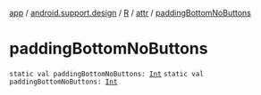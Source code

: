[app](../../../index.md) / [android.support.design](../../index.md) / [R](../index.md) / [attr](index.md) / [paddingBottomNoButtons](.)

# paddingBottomNoButtons

`static val paddingBottomNoButtons: `[`Int`](https://kotlinlang.org/api/latest/jvm/stdlib/kotlin/-int/index.html)
`static val paddingBottomNoButtons: `[`Int`](https://kotlinlang.org/api/latest/jvm/stdlib/kotlin/-int/index.html)